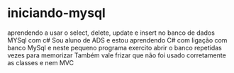 # iniciando-mysql
aprendendo a usar o select, delete, update e insert no banco de dados MYSql com c#
Sou aluno de ADS e estou aprendendo C# com ligação com banco MySql e neste pequeno programa exercito abrir o banco repetidas vezes para memorizar
Também vale frizar que não foi usado corretamente as classes e nem MVC
